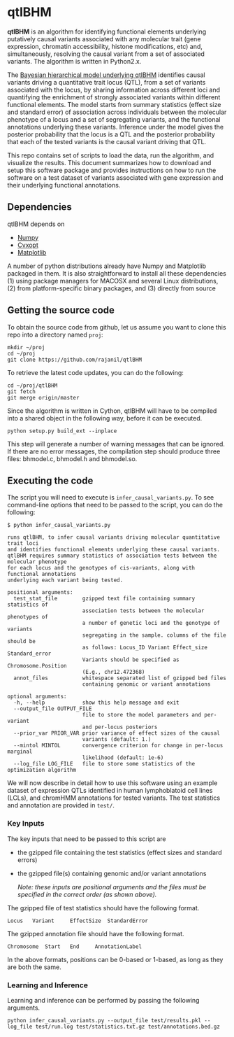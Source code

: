 # qtlBHM

**qtlBHM** is an algorithm for identifying functional elements underlying putatively causal variants
associated with any molecular trait (gene expression, chromatin accessibility, histone modifications, etc) 
and, simultaneously, resolving the causal variant from a set of associated variants. The algorithm is
written in Python2.x.

The [Bayesian hierarchical model underlying qtlBHM]() identifies causal variants driving a
quantitative trait locus (QTL), from a set of variants associated with the locus, 
by sharing information across different loci and quantifying the
enrichment of strongly associated variants within different functional elements. The model starts from
summary statistics (effect size and standard error) of association across individuals 
between the molecular phenotype of a locus and a set of segregating variants, and
the functional annotations underlying these variants. Inference under the model gives
the posterior probability that the locus is a QTL and the posterior probability that 
each of the tested variants is the causal variant driving that QTL.

This repo contains set of scripts to load the data, run the algorithm, and visualize the results. 
This document summarizes how to download and setup this software package and provides instructions 
on how to run the software on a test dataset of variants associated with gene expression and
their underlying functional annotations.

## Dependencies

qtlBHM depends on
+ [Numpy](http://www.numpy.org/)
+ [Cvxopt](http://www.cvxopt.org/)
+ [Matplotlib](http://matplotlib.org/)

A number of python distributions already have Numpy and Matplotlib packaged in them. It is also
straightforward to install all these dependencies
 (1) using package managers for MACOSX and several Linux distributions,
 (2) from platform-specific binary packages, and
 (3) directly from source

## Getting the source code

To obtain the source code from github, let us assume you want to clone this repo into a
directory named `proj`:

    mkdir ~/proj
    cd ~/proj
    git clone https://github.com/rajanil/qtlBHM

To retrieve the latest code updates, you can do the following:

    cd ~/proj/qtlBHM
    git fetch
    git merge origin/master

Since the algorithm is written in Cython, qtlBHM will have to be compiled into a shared object in 
the following way, before it can be executed.

    python setup.py build_ext --inplace

This step will generate a number of warning messages that can be ignored. If there are no 
error messages, the compilation step should produce three files: 
bhmodel.c, bhmodel.h and bhmodel.so.

## Executing the code

The script you will need to execute is `infer_causal_variants.py`. To see command-line
options that need to be passed to the script, you can do the following:

    $ python infer_causal_variants.py

    runs qtlBHM, to infer causal variants driving molecular quantitative trait loci
    and identifies functional elements underlying these causal variants.
    qtlBHM requires summary statistics of association tests between the molecular phenotype
    for each locus and the genotypes of cis-variants, along with functional annotations 
    underlying each variant being tested.

    positional arguments:
      test_stat_file        gzipped text file containing summary statistics of
                            association tests between the molecular phenotypes of
                            a number of genetic loci and the genotype of variants
                            segregating in the sample. columns of the file should be
                            as follows: Locus_ID Variant Effect_size Standard_error
                            Variants should be specified as Chromosome.Position
                            (E.g., chr12.472368)
      annot_files           whitespace separated list of gzipped bed files 
                            containing genomic or variant annotations

    optional arguments:
      -h, --help            show this help message and exit
      --output_file OUTPUT_FILE
                            file to store the model parameters and per-variant 
                            and per-locus posteriors
      --prior_var PRIOR_VAR prior variance of effect sizes of the causal
                            variants (default: 1.)
      --mintol MINTOL       convergence criterion for change in per-locus marginal
                            likelihood (default: 1e-6)
      --log_file LOG_FILE   file to store some statistics of the optimization algorithm

We will now describe in detail how to use this software using an example dataset of expression QTLs identified in human lymphoblatoid cell lines (LCLs), and chromHMM annotations for tested variants. The test statistics and annotation are provided in `test/`.

### Key Inputs

The key inputs that need to be passed to this script are
+   the gzipped file containing the test statistics (effect sizes and standard errors)
+   the gzipped file(s) containing genomic and/or variant annotations

    *Note: these inputs are positional arguments and the files must be specified in the correct order (as shown above).*

The gzipped file of test statistics should have the following format.

    Locus   Variant     EffectSize  StandardError

The gzipped annotation file should have the following format.

    Chromosome  Start   End     AnnotationLabel

In the above formats, positions can be 0-based or 1-based, as long as they are both the same.

### Learning and Inference

Learning and inference can be performed by passing the following arguments.

    python infer_causal_variants.py --output_file test/results.pkl --log_file test/run.log test/statistics.txt.gz test/annotations.bed.gz
